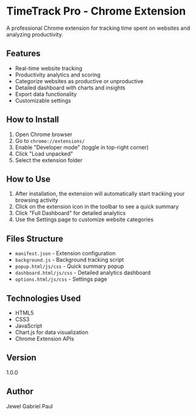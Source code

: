 # TimeTrack Pro - Chrome Extension

A professional Chrome extension for tracking time spent on websites and analyzing productivity.

## Features

- Real-time website tracking
- Productivity analytics and scoring
- Categorize websites as productive or unproductive
- Detailed dashboard with charts and insights
- Export data functionality
- Customizable settings

## How to Install

1. Open Chrome browser
2. Go to `chrome://extensions/`
3. Enable "Developer mode" (toggle in top-right corner)
4. Click "Load unpacked"
5. Select the extension folder

## How to Use

1. After installation, the extension will automatically start tracking your browsing activity
2. Click on the extension icon in the toolbar to see a quick summary
3. Click "Full Dashboard" for detailed analytics
4. Use the Settings page to customize website categories

## Files Structure

- `manifest.json` - Extension configuration
- `background.js` - Background tracking script
- `popup.html/js/css` - Quick summary popup
- `dashboard.html/js/css` - Detailed analytics dashboard
- `options.html/js/css` - Settings page

## Technologies Used

- HTML5
- CSS3
- JavaScript
- Chart.js for data visualization
- Chrome Extension APIs

## Version

1.0.0

## Author

Jewel Gabriel Paul
